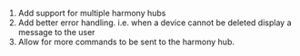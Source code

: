 
1.  Add support for multiple harmony hubs
2.  Add better error handling.  i.e. when a device cannot be deleted display a message to the user
3.  Allow for more commands to be sent to the harmony hub.